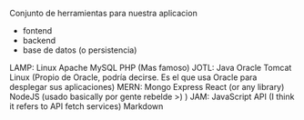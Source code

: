 Conjunto de herramientas para nuestra aplicacion
 - fontend
 - backend
 - base de datos (o persistencia)

LAMP: Linux Apache MySQL PHP (Mas famoso)
JOTL: Java Oracle Tomcat Linux (Propio de Oracle, podría decirse. Es el que usa Oracle para desplegar sus aplicaciones)
MERN: Mongo Express React (or any library) NodeJS (usado basically por gente rebelde >)  )
JAM: JavaScript API (I think it refers to API fetch services) Markdown
